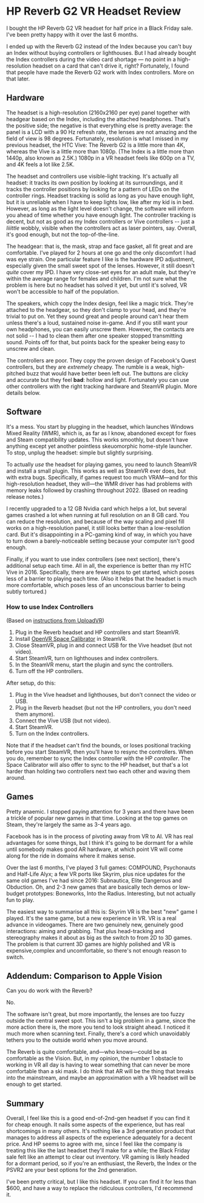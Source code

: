 # HP Reverb G2 VR Headset Review

I bought the HP Reverb G2 VR headset for half price in a Black Friday sale. I've been pretty happy with it over the last 6 months.

I ended up with the Reverb G2 instead of the Index because you can't buy an Index without buying controllers or lighthouses. But I had already bought the Index controllers during the video card shortage &mdash; no point in a high-resolution headset on a card that can't drive it, right? Fortunately, I found that people have made the Reverb G2 work with Index controllers. More on that later.

## Hardware

The headset is a high-resolution (2160x2160 per eye) panel together with headgear based on the Index, including the attached headphones. That's the positive side; the negative is that everything else is pretty average: the panel is a LCD with a 90 Hz refresh rate, the lenses are not amazing and the field of view is 98 degrees. Fortunately, resolution is what I missed in my previous headset, the HTC Vive: The Reverb G2 is a little more than 4K, whereas the Vive is a little more than 1080p. (The Index is a little more than 1440p, also known as 2.5K.) 1080p in a VR headset feels like 600p on a TV, and 4K feels a lot like 2.5K.

The headset and controllers use visible-light tracking. It's actually all headset: it tracks its own position by looking at its surroundings, and it tracks the controller positions by looking for a pattern of LEDs on the controller rings. Headset tracking is solid as long as you have enough light, but it is unreliable when I have to keep lights low, like after my kid is in bed. However, as long as the light level doesn't change, the software will inform you ahead of time whether you have enough light. The controller tracking is decent, but not as good as my Index controllers or Vive controllers -- just a *liiittle* wobbly, visible when the controllers act as laser pointers, say. Overall, it's good enough, but not the top-of-the-line.

The headgear: that is, the mask, strap and face gasket, all fit great and are comfortable. I've played for 2 hours at one go and the only discomfort I had was eye strain. One particular feature I like is the hardware IPD adjustment, especially given the small sweet spot of the lenses. However, it still doesn't *quite* cover my IPD. I have very close-set eyes for an adult male, but they're within the average range for females and children. I'm not sure what the problem is here but no headset has solved it yet, but until it's solved, VR won't be accessible to half of the population.

The speakers, which copy the Index design, feel like a magic trick. They're attached to the headgear, so they don't clamp to your head, and they're trivial to put on. Yet they sound great and people around can't hear them unless there's a loud, sustained noise in-game. And if you still want your own headphones, you can easily unscrew them.  However, the contacts are not solid -- I had to clean them after one speaker stopped transmitting sound. Points off for that, but points back for the speaker being easy to unscrew and clean.

The controllers are poor. They copy the proven design of Facebook's Quest controllers, but they are *extremely* cheapy. The rumble is a weak, high-pitched buzz that would have better been left out. The buttons are clicky  and accurate but they feel **bad**: hollow and light.  Fortunately you can use other controllers with the right tracking hardware and SteamVR plugin. More details below.

## Software

It's a mess. You start by plugging in the headset, which launches Windows Mixed Reality (WMR), which is, as far as I know, abandoned except for fixes and Steam compatibility updates. This works smoothly, but doesn't have anything except yet another pointless skeuomorphic home-style launcher. To stop, unplug the headset: simple but slightly surprising.

To actually *use* the headset for playing games, you need to launch SteamVR and install a small plugin. This works as well as SteamVR ever does, but with extra bugs. Specifically, if games request too much VRAM&mdash;and for this high-resolution headset, they will&mdash;the WMR driver has had problems with memory leaks followed by crashing throughout 2022. (Based on reading release notes.)

I recently upgraded to a 12 GB Nvidia card which helps a lot, but several games crashed a lot when running at full resolution on an 8 GB card. You can reduce the resolution, and because of the way scaling and pixel fill works on a high-resolution panel, it still looks better than a low-resolution card. But it's disappointing in a PC-gaming kind of way, in which you have to turn down a barely-noticeable setting because your computer isn't good enough.

Finally, if you want to use index controllers (see next section), there's additional setup each time.
All in all, the experience is better than my HTC Vive in 2016. Specifically, there are fewer steps to get started, which poses less of a barrier to playing each time. (Also it helps that the headset is much more comfortable, which poses less of an unconscious barrier to being subtly tortured.)

### How to use Index Controllers

(Based on [instructions from UploadVR](https://www.uploadvr.com/how-to-use-hp-reverb-g2-with-valve-index-controllers/))

1. Plug in the Reverb headset and HP controllers and start SteamVR.
2. Install [OpenVR Space Calibrator](https://github.com/pushrax/OpenVR-SpaceCalibrator) in SteamVR. 
3. Close SteamVR, plug in and connect USB for the Vive headset (but not video).
4. Start SteamVR, turn on lighthouses and index controllers.
5. In the SteamVR menu, start the plugin and sync the controllers.
6. Turn off the HP controllers.

After setup, do this:

1. Plug in the Vive headset and lighthouses, but don't connect the video or USB.
2. Plug in the Reverb headset (but not the HP controllers, you don't need them anymore).
3. Connect the Vive USB (but not video).
4. Start SteamVR.
5. Turn on the Index controllers. 

Note that if the headset can't find the bounds, or loses positional tracking before you start SteamVR, then you'll have to resync the controllers. When you do, remember to sync the Index controller with the HP *controller*. The Space Calibrator will also offer to sync to the HP headset, but that's a lot harder than holding two controllers next two each other and waving them around.

## Games

Pretty anaemic. I stopped paying attention for 3 years and there have been a trickle of popular new games in that time. Looking at the top games on Steam, they're largely the same as 3-4 years ago. 

Facebook has is in the process of pivoting away from VR to AI. VR has real advantages for some things, but I think it's going to be dormant for a while until somebody makes good AR hardware, at which point VR will come along for the ride in domains where it makes sense.

Over the last 6 months, I've played 3 full games: COMPOUND, Psychonauts and Half-Life Alyx; a few VR ports like Skyrim, plus nice updates for the same old games I've had since 2016: Subnautica, Elite Dangerous and Obduction. Oh, and 2-3 new games that are basically tech demos or low-budget prototypes: Boneworks, Into the Radius. Interesting, but not actually fun to play.

The easiest way to summarise all this is: Skyrim VR is the best "new" game I played. It's the same game, but a new experience in VR. VR is a real advance in videogames. There are two genuinely new, genuinely good interactions: aiming and grabbing. That plus head-tracking and stereography makes it about as big as the switch to from 2D to 3D games. The problem is that current 3D games are highly polished and VR is expensive,complex and uncomfortable, so there's not enough reason to switch.

## Addendum: Comparison to Apple Vision

Can you do work with the Reverb?

No.

The software isn't great, but more importantly, the lenses are too fuzzy outside the central sweet spot. This isn't a big problem in a game, since the more action there is, the more you tend to look straight ahead. I noticed it much more when scanning text. Finally, there's a cord which unavoidably tethers you to the outside world when you move around.

The Reverb is quite comfortable, and&mdash;who knows&mdash;could be as comfortable as the Vision. But, in my opinion, the number 1 obstacle to working in VR all day is having to wear something that can never be more comfortable than a ski mask. I do think that AR will be the thing that breaks into the mainstream, and maybe an approximation with a VR headset will be enough to get started.

## Summary

Overall, I feel like this is a good end-of-2nd-gen headset if you can find it for cheap enough. It nails some aspects of the experience, but has real shortcomings in many others. It's nothing like a 3rd generation product that manages to address all aspects of the experience adequately for a decent price. And HP seems to agree with me, since I feel like the company is treating this like the last headset they'll make for a while; the Black Friday sale felt like an attempt to clear out inventory. VR gaming is likely headed for a dormant period, so if you're an enthusiast, the Reverb, the Index or the PSVR2 are your best options for the 2nd generation.

I've been pretty critical, but I like this headset. If you can find it for less than $600, and have a way to replace the ridiculous controllers, I'd recommend it.